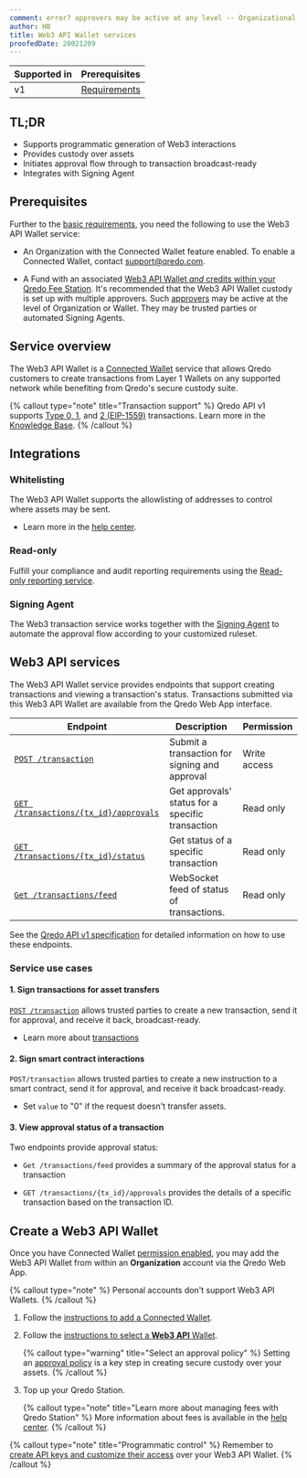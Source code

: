 ```yaml
---
comment: error? approvers may be active at any level -- Organizational, Fund, or Wallet. Is this true for Fund?
author: HB
title: Web3 API Wallet services
proofedDate: 20021209
---
```


| Supported in | Prerequisites |
| ------------ | ------------- |
| v1 | [Requirements](#prerequisites) |

## TL;DR

- Supports programmatic generation of Web3 interactions
- Provides custody over assets
- Initiates approval flow through to transaction broadcast-ready
- Integrates with Signing Agent

## Prerequisites

Further to the [basic requirements](/developer-guides/qredo-api#prerequisites), you need the following to use the Web3 API Wallet service: 

- An Organization with the Connected Wallet feature enabled. To enable a Connected Wallet, contact support@qredo.com.

- A Fund with an associated [Web3 API Wallet *and* credits within your Qredo Fee Station](#create-a-defi-api-wallet). It's recommended that the Web3 API Wallet custody is set up with multiple approvers. Such [approvers](/glossary/approvals) may be active at the level of Organization or Wallet. They may be trusted parties or automated Signing Agents. 

## Service overview

The Web3 API Wallet is a [Connected Wallet](/glossary/wallets) service that allows Qredo customers to create transactions from Layer 1 Wallets on any supported network while benefiting from Qredo's secure custody suite.

{% callout type="note" title="Transaction support" %}
Qredo API v1 supports [Type 0, 1](/glossary/transactions#legacy-transactions), and [2 (EIP-1559)](/glossary/transactions#type-2) transactions. Learn more in the [Knowledge Base](/glossary/transactions).
{% /callout %}

## Integrations

### Whitelisting

The Web3 API Wallet supports the allowlisting of addresses to control where assets may be sent. 

* Learn more in the [help center](https://qredo.zendesk.com/hc/en-us/articles/10626460462097-Whitelisting-Addresses-Beta-). 

### Read-only

Fulfill your compliance and audit reporting requirements using the [Read-only reporting service](read-only).

### Signing Agent

The Web3 transaction service works together with the [Signing Agent](/developer-guides/signing-agent) to automate the approval flow according to your customized ruleset.


## Web3 API services

The Web3 API Wallet service provides endpoints that support creating transactions and viewing a transaction's status. Transactions submitted via this Web3 API Wallet are available from the Qredo Web App interface.


Endpoint | Description | Permission
-------- | ----------- | ----------
[`POST /transaction`](/api-reference/qredo-api#tag/Web3-API/paths/~1transaction/post) | Submit a transaction for signing and approval | Write access
[`GET /transactions/{tx_id}/approvals`](/api-reference/qredo-api#tag/Web3-API/paths/~1transactions~1%7Btx_id%7D~1approvals/get) | Get approvals' status for a specific transaction | Read only
[`GET /transactions/{tx_id}/status`](/api-reference/qredo-api#tag/Web3-API/paths/~1transactions~1%7Btx_id%7D~1status/get) | Get status of a specific transaction | Read only 
[`Get /transactions/feed`](/api-reference/qredo-api#tag/Web3-API/paths/~1transactions~1feed/get) | WebSocket feed of status of transactions.| Read only  

See the [Qredo API v1 specification](/api-reference/qredo-api) for detailed information on how to use these endpoints.

### Service use cases

#### 1. Sign transactions for asset transfers

[`POST /transaction`](/api-reference/qredo-api#tag/Web3-API/paths/~1transaction/post) allows trusted parties to create a new transaction, send it for approval, and receive it back, broadcast-ready.

* Learn more about [transactions](/glossary/transactions)

#### 2. Sign smart contract interactions

`POST/transaction` allows trusted parties to create a new instruction to a smart contract, send it for approval, and receive it back broadcast-ready.

* Set `value` to "0" if the request doesn't transfer assets.

#### 3. View approval status of a transaction

Two endpoints provide approval status:

- `Get /transactions/feed` provides a summary of the approval status for a transaction

- `GET /transactions/{tx_id}/approvals` provides the details of a specific transaction based on the transaction ID.


## Create a Web3 API Wallet

Once you have Connected Wallet [permission enabled](#prerequisites), you may add the Web3 API Wallet from within an **Organization** account via the Qredo Web App.

{% callout type="note" %}
Personal accounts don't support Web3 API Wallets.
{% /callout %}

1. Follow the [instructions to add a Connected Wallet](https://qredo.zendesk.com/hc/en-us/articles/6502894088593-Adding-a-Wallet).

1. Follow the [instructions to select a **Web3 API** Wallet](https://qredo.zendesk.com/hc/en-us/articles/11561617261585-Creating-a-WalletConnect-Wallet).

    {% callout type="warning" title="Select an approval policy" %}
    Setting an [approval policy](/glossary/approvals) is a key step in creating secure custody over your assets.
    {% /callout %}

1. Top up your Qredo Station.

    {% callout type="note" title="Learn more about managing fees with Qredo Station" %}
    More information about fees is available in the [help center](https://qredo.zendesk.com/hc/en-us/articles/10869892601617-Qredo-Fees).
    {% /callout %}


{% callout type="note" title="Programmatic control" %}
    Remember to [create API keys and customize their access](/developer-guides/qredo-api/generate-keys) over your Web3 API Wallet. 
{% /callout %}